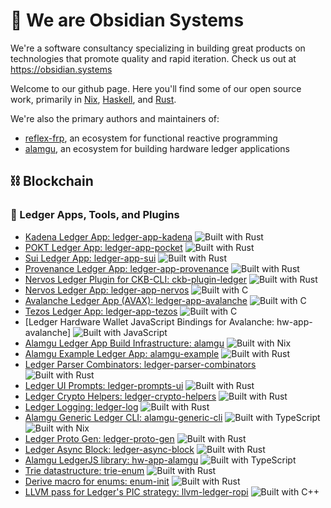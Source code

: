 # 👋 We are Obsidian Systems

We're a software consultancy specializing in building great products on technologies that promote quality and rapid iteration. Check us out at https://obsidian.systems

Welcome to our github page. Here you'll find some of our open source work, primarily in [Nix](https://github.com/orgs/obsidiansystems/repositories?q=lang:nix&type=all), [Haskell](https://github.com/orgs/obsidiansystems/repositories?q=lang:haskell&type=all), and [Rust](https://github.com/orgs/obsidiansystems/repositories?q=lang:rust&type=all). 

We're also the primary authors and maintainers of:
* [reflex-frp](https://github.com/orgs/reflex-frp), an ecosystem for functional reactive programming
* [alamgu](https://github.com/orgs/alamgu), an ecosystem for building hardware ledger applications

## ⛓️ Blockchain
### 📒 Ledger Apps, Tools, and Plugins
* [Kadena Ledger App: ledger-app-kadena](https://github.com/obsidiansystems/ledger-app-kadena) ![Built with Rust](https://img.shields.io/badge/rust-brown?style=flat-square)
* [POKT Ledger App: ledger-app-pocket](https://github.com/obsidiansystems/ledger-app-pocket) ![Built with Rust](https://img.shields.io/badge/rust-brown?style=flat-square)
* [Sui Ledger App: ledger-app-sui](https://github.com/obsidiansystems/ledger-app-sui) ![Built with Rust](https://img.shields.io/badge/rust-brown?style=flat-square)
* [Provenance Ledger App: ledger-app-provenance](https://github.com/obsidiansystems/ledger-app-provenance) ![Built with Rust](https://img.shields.io/badge/rust-brown?style=flat-square)
* [Nervos Ledger Plugin for CKB-CLI: ckb-plugin-ledger](https://github.com/obsidiansystems/ckb-plugin-ledger) ![Built with Rust](https://img.shields.io/badge/rust-brown?style=flat-square)
* [Nervos Ledger App: ledger-app-nervos](https://github.com/obsidiansystems/ledger-app-nervos) ![Built with C](https://img.shields.io/badge/C-blue?style=flat-square)
* [Avalanche Ledger App (AVAX): ledger-app-avalanche](https://github.com/obsidiansystems/ledger-app-avalanche) ![Built with C](https://img.shields.io/badge/C-blue?style=flat-square)
* [Tezos Ledger App: ledger-app-tezos](https://github.com/obsidiansystems/ledger-app-tezos) ![Built with C](https://img.shields.io/badge/C-blue?style=flat-square)
* [Ledger Hardware Wallet JavaScript Bindings for Avalanche: hw-app-avalanche] ![Built with JavaScript](https://img.shields.io/badge/JS-green?style=flat-square)
* [Alamgu Ledger App Build Infrastructure: alamgu](https://github.com/alamgu/alamgu) ![Built with Nix](https://img.shields.io/badge/nix-lightblue?style=flat-square)
* [Alamgu Example Ledger App: alamgu-example](https://github.com/alamgu/alamgu-example) ![Built with Rust](https://img.shields.io/badge/rust-brown?style=flat-square)
* [Ledger Parser Combinators: ledger-parser-combinators](https://github.com/alamgu/ledger-parser-combinators) ![Built with Rust](https://img.shields.io/badge/rust-brown?style=flat-square)
* [Ledger UI Prompts: ledger-prompts-ui](https://github.com/alamgu/ledger-prompts-ui) ![Built with Rust](https://img.shields.io/badge/rust-brown?style=flat-square)
* [Ledger Crypto Helpers: ledger-crypto-helpers](https://github.com/alamgu/ledger-crypto-helpers) ![Built with Rust](https://img.shields.io/badge/rust-brown?style=flat-square)
* [Ledger Logging: ledger-log](https://github.com/alamgu/ledger-log) ![Built with Rust](https://img.shields.io/badge/rust-brown?style=flat-square)
* [Alamgu Generic Ledger CLI: alamgu-generic-cli](https://github.com/alamgu/alamgu-generic-cli) ![Built with TypeScript](https://img.shields.io/badge/TS-blue?style=flat-square) ![Built with Nix](https://img.shields.io/badge/nix-lightblue?style=flat-square) 
* [Ledger Proto Gen: ledger-proto-gen](https://github.com/alamgu/ledger-proto-gen) ![Built with Rust](https://img.shields.io/badge/rust-brown?style=flat-square)
* [Ledger Async Block: ledger-async-block](https://github.com/alamgu/alamgu-async-block) ![Built with Rust](https://img.shields.io/badge/rust-brown?style=flat-square)
* [Alamgu LedgerJS library: hw-app-alamgu](https://github.com/alamgu/hw-app-alamgu) ![Built with TypeScript](https://img.shields.io/badge/TS-blue?style=flat-square)
* [Trie datastructure: trie-enum](https://github.com/alamgu/trie-enum) ![Built with Rust](https://img.shields.io/badge/rust-brown?style=flat-square)
* [Derive macro for enums: enum-init](https://github.com/alamgu/enum-init) ![Built with Rust](https://img.shields.io/badge/rust-brown?style=flat-square)
* [LLVM pass for Ledger's PIC strategy: llvm-ledger-ropi](https://github.com/alamgu/llvm-ledger-ropi) ![Built with C++](https://img.shields.io/badge/C++-blue?style=flat-square)
